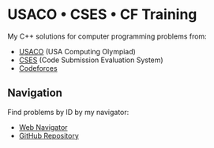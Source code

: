 # USACO • CSES • CF Training

My C++ solutions for computer programming problems from:
- [USACO](http://usaco.org/) (USA Computing Olympiad)
- [CSES](https://cses.fi/) (Code Submission Evaluation System)
- [Codeforces](https://codeforces.com/)

## Navigation
Find problems by ID by my navigator:
- [Web Navigator](https://blog.zigaow.com/usaco-cses-cf-navigator/)
- [GitHub Repository](https://github.com/ZigaoWang/usaco-cses-cf-navigator)
